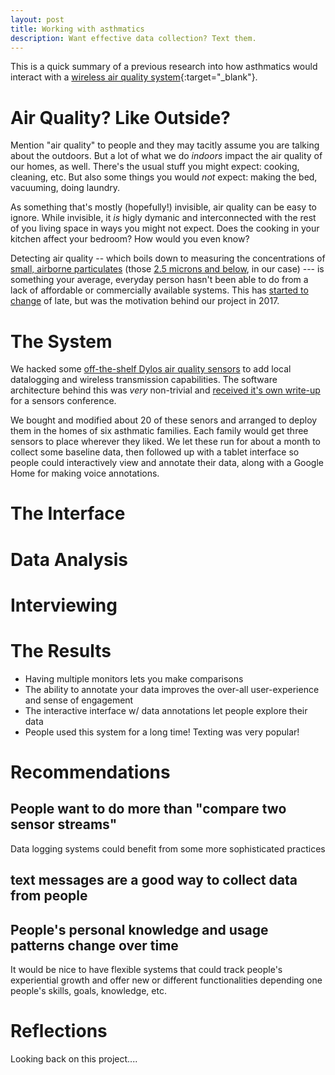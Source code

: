 ```yaml
---
layout: post
title: Working with asthmatics
description: Want effective data collection? Text them.
---
```


This is a quick summary of a previous research into how asthmatics would interact with a [wireless air quality system](https://vdl.sci.utah.edu/publications/2018_imwut_maav/){:target="_blank"}.

Air Quality?  Like Outside?
============

Mention "air quality" to people and they may tacitly assume you are talking about the outdoors.  But a lot of what we do *indoors* impact the air quality of our homes, as well.  There's the usual stuff you might expect:  cooking, cleaning, etc.  But also some things you would *not* expect:  making the bed, vacuuming, doing laundry.

As something that's mostly (hopefully!) invisible, air quality can be easy to ignore.  While invisible, it *is* higly dymanic and interconnected with the rest of you living space in ways you might not expect.  Does the cooking in your kitchen affect your bedroom?  How would you even know?

Detecting air quality -- which boils down to measuring the concentrations of [small, airborne particulates](https://www.epa.gov/pm-pollution/particulate-matter-pm-basics) (those [2.5 microns and below](https://blissair.com/what-is-pm-2-5.htm), in our case) --- is something your average, everyday person hasn't been able to do from a lack of affordable or commercially available systems. This has [started to change](http://www.aqmd.gov/aq-spec) of late, but was the motivation behind our project in 2017.

The System
============
We hacked some [off-the-shelf Dylos air quality sensors](http://www.dylosproducts.com/ornodcproair.html) to add local datalogging and wireless transmission capabilities.  The software architecture behind this was *very* non-trivial and [received it's own write-up](https://span.ece.utah.edu/pub/EpiFi.pdf) for a sensors conference.

We bought and modified about 20 of these senors and arranged to deploy them in the homes of six asthmatic families.  Each family would get three sensors to  place wherever they liked.  We let these run for about a month to collect some baseline data, then followed up with a tablet interface so people could interactively view and annotate their data, along with a Google Home for making voice annotations.


The Interface
======


Data Analysis
========


Interviewing
=========


The Results
=======

* Having multiple monitors lets you make comparisons
* The ability to annotate your data improves the over-all user-experience and sense of engagement
* The interactive interface w/ data annotations let people explore their data
* People used this system for a long time!  Texting was very popular!

Recommendations
========

## People want to do more than "compare two sensor streams"

Data logging systems could benefit from some more sophisticated practices


## text messages are a good way to collect data from people


## People's personal knowledge and usage patterns change over time

It would be nice to have flexible systems that could track people's experiential growth and offer new or different functionalities depending one people's skills, goals, knowledge, etc.


Reflections
=======


Looking back on this project....

